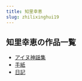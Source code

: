 ```yaml
---
title: 知里幸恵
slug: zhilixinghui19
---
```


## 知里幸恵の作品一覧

- [アイヌ神謡集](ainushenyaoji-dcb)
- [手紙](shouzhi-053)
- [日記](rijiii-fb5)
